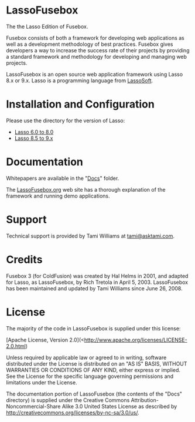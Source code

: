 # LassoFusebox

The the Lasso Edition of Fusebox.

Fusebox consists of both a framework for developing web applications as well as a development methodology of best practices. Fusebox gives developers a way to increase the success rate of their projects by providing a standard framework and methodology for developing and managing web projects.

LassoFusebox is an open source web application framework using Lasso 8.x or 9.x. Lasso is a programming language from [LassoSoft](http://www.lassosoft.com/ 'Lassosoft').

# Installation and Configuration

Please use the directory for the version of Lasso:

- [Lasso 6.0 to 8.0](https://github.com/asktami/LassoFusebox/tree/master/LFB_Core_Files_68 'for Lasso 6.0 to 8.0')
- [Lasso 8.5 to 9.x](https://github.com/asktami/LassoFusebox/tree/master/LFB_Core_Files_89 'for Lasso 8.5 to 9.x')

# Documentation

Whitepapers are available in the "[Docs](https://github.com/asktami/LassoFusebox/tree/master/Docs)" folder.

The [LassoFusebox.org](http://www.lassofusebox.org 'LassoFusebox') web site has a thorough explanation of the framework and running demo applications.

# Support

Technical support is provided by Tami Williams at <tami@asktami.com>.

# Credits

Fusebox 3 (for ColdFusion) was created by Hal Helms in 2001, and adapted for Lasso, as LassoFusebox, by Rich Tretola in April 5, 2003.
LassoFusebox has been maintained and updated by Tami Williams since June 26, 2008.

# License

The majority of the code in LassoFusebox is supplied under this license:

[Apache License, Version 2.0](<http://www.apache.org/licenses/LICENSE-2.0.html)

Unless required by applicable law or agreed to in writing, software distributed under the License is distributed on an "AS IS" BASIS, WITHOUT WARRANTIES OR CONDITIONS OF ANY KIND, either express or implied. See the License for the specific language governing permissions and limitations under the License.

The documentation portion of LassoFusebox (the contents of the "Docs" directory) is supplied under the Creative Commons Attribution-Noncommercial-Share Alike 3.0 United States License as described by <http://creativecommons.org/licenses/by-nc-sa/3.0/us/>.
